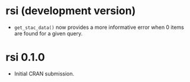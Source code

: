 # rsi (development version)

* `get_stac_data()` now provides a more informative error when 0 items are found for a given query.

# rsi 0.1.0

* Initial CRAN submission.
